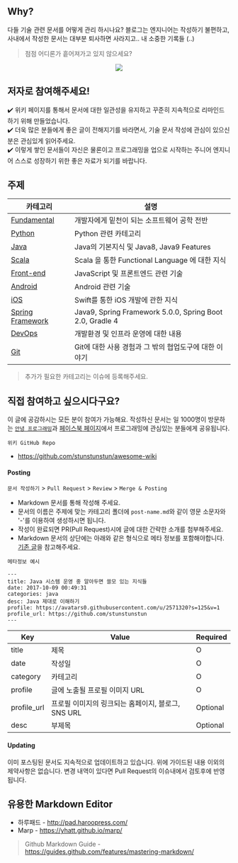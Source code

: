 ## Why?

다들 기술 관련 문서를 어떻게 관리 하시나요? 블로그는 엔지니어는 작성하기 불편하고, 사내에서 작성한 문서는 대부분 퇴사하면 사라지고.. 내 소중한 기록들 (..)

> 점점 어디론가 흩어져가고 있지 않으세요?

<div align="center">
  <img src='https://www.holaxprogramming.com/logo.png'/>
</div>


## 저자로 참여해주세요!

✔️  위키 페이지를 통해서 문서에 대한 일관성을 유지하고 꾸준히 지속적으로 리마인드 하기 위해 만들었습니다.<br/>
✔️  더욱 많은 분들에게 좋은 글이 전해지기를 바라면서, 기술 문서 작성에 관심이 있으신 분은 관심있게 읽어주세요.<br/>
✔️  이렇게 쌓인 문서들이 자신은 물론이고 프로그래밍을 업으로 시작하는 주니어 엔지니어 스스로 성장하기 위한 좋은 자료가 되기를 바랍니다.<br/>

## 주제

| 카테고리 | 설명 |
| --- | --- |
| [Fundamental](https://github.com/stunstunstun/awesome-wiki/tree/master/Fundamental) | 개발자에게 밑천이 되는 소프트웨어 공학 전반 |
| [Python](https://github.com/stunstunstun/awesome-wiki/tree/master/Python)| Python 관련 카테고리 |
| [Java](https://github.com/stunstunstun/awesome-wiki/tree/master/Java) | Java의 기본지식 및 Java8, Java9 Features |
| [Scala](https://github.com/stunstunstun/awesome-wiki/tree/master/Scala) | Scala 을 통한 Functional Language 에 대한 지식 |
| [Front-end](https://github.com/stunstunstun/awesome-wiki/tree/master/Front-end) | JavaScript 및 프론트엔드 관련 기술 |
| [Android](https://github.com/stunstunstun/awesome-wiki/tree/master/Android) | Android 관련 기술 |
| [iOS](https://github.com/stunstunstun/awesome-wiki/tree/master/iOS) | Swift를 통한 iOS 개발에 관한 지식 |
| [Spring Framework](https://github.com/stunstunstun/awesome-wiki/tree/master/Spring) | Java9, Spring Framework 5.0.0, Spring Boot 2.0, Gradle 4 |
| [DevOps](https://github.com/stunstunstun/awesome-wiki/tree/master/DevOps) | 개발환경 및 인프라 운영에 대한 내용 |
| [Git](https://github.com/stunstunstun/awesome-wiki/tree/master/Git) | Git에 대한 사용 경험과 그 밖의 협업도구에 대한 이야기 |

> 추가가 필요한 카테고리는 이슈에 등록해주세요.

## 직접 참여하고 싶으시다구요?

이 글에 공감하시는 모든 분이 참여가 가능해요. 작성하신 문서는 일 1000명이 방문하는 [`안녕 프로그래밍`](https://holaxprogramming.com)과 [페이스북 페이지](https://www.facebook.com/holaxprogramming/)에서 프로그래밍에 관심있는 분들에게 공유됩니다.

`위키 GitHub Repo`
- https://github.com/stunstunstun/awesome-wiki

#### Posting

`문서 작성하기` > `Pull Request` > `Review` > `Merge & Posting`

- Markdown 문서를 통해 작성해 주세요.
- 문서의 이름은 주제에 맞는 카테고리 폴더에 `post-name.md`와 같이 영문 소문자와 '-'를 이용하여 생성하시면 됩니다.
- 작성이 완료되면 PR(Pull Request)시에 글에 대한 간략한 소개를 첨부해주세요.
- Markdown 문서의 상단에는 아래와 같은 형식으로 메타 정보를 포함해야합니다. [기존 글](https://github.com/stunstunstun/awesome-wiki/blob/master/Java/java-jvm-performance.md)을 참고해주세요.

`메타정보 예시`

```
---
title: Java 시스템 운영 중 알아두면 쓸모 있는 지식들
date: 2017-10-09 00:49:31
categories: java
desc: Java 제대로 이해하기
profile: https://avatars0.githubusercontent.com/u/2571320?s=125&v=1
profile_url: https://github.com/stunstunstun
---
```

Key | Value | Required
--|--|--
title | 제목 | O
date | 작성일 | O
category | 카테고리 | O
profile | 글에 노출될 프로필 이미지 URL | O
profile_url | 프로필 이미지의 링크되는 홈페이지, 블로그, SNS URL | Optional
desc | 부제목 | Optional

#### Updating

이미 포스팅된 문서도 지속적으로 업데이트하고 있습니다. 위에 가이드된 내용 이외의 제약사항은 없습니다. 변경 내역이 있다면 Pull Request의 이슈내에서 검토후에 반영 됩니다.

## 유용한 Markdown Editor

- 하루패드 - http://pad.haroopress.com/
- Marp - https://yhatt.github.io/marp/

> Github Markdown Guide - https://guides.github.com/features/mastering-markdown/
